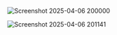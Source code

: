 
![Screenshot 2025-04-06 200000](https://github.com/user-attachments/assets/ff460dff-8a4d-4333-a291-da2660b6a1a2)


![Screenshot 2025-04-06 201141](https://github.com/user-attachments/assets/bc649442-a7cc-40c5-b238-26688543ad66)
